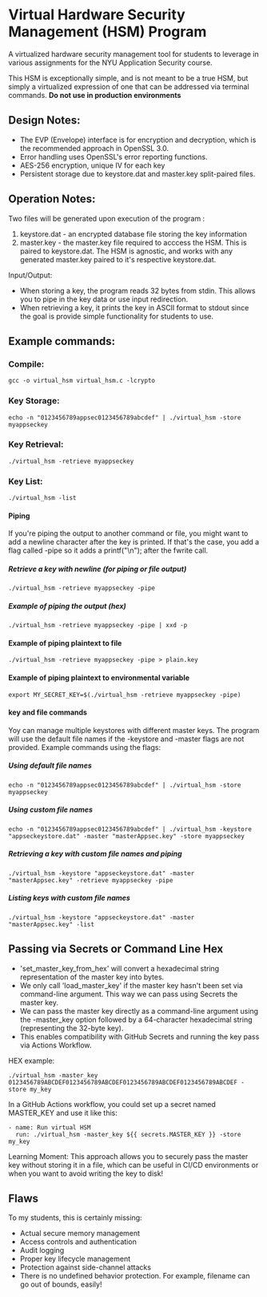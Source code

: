 # Virtual Hardware Security Management (HSM) Program

A virtualized hardware security management tool for students to leverage in various assignments for the NYU Application Security course. 

This HSM is exceptionally simple, and is not meant to be a true HSM, but simply a virtualized expression of one that can be addressed via terminal commands. 
**Do not use in production environments**

## Design Notes:

* The EVP (Envelope) interface is for encryption and decryption, which is the recommended approach in OpenSSL 3.0.
* Error handling uses OpenSSL's error reporting functions.
* AES-256 encryption, unique IV for each key
* Persistent storage due to keystore.dat and master.key split-paired files. 

## Operation Notes:

Two files will be generated upon execution of the program :

1) keystore.dat - an encrypted database file storing the key information
2) master.key - the master.key file required to acccess the HSM. This is paired to keystore.dat. The HSM is agnostic, and works with any generated master.key paired to it's respective keystore.dat.

Input/Output:

* When storing a key, the program reads 32 bytes from stdin. This allows you to pipe in the key data or use input redirection.
* When retrieving a key, it prints the key in ASCII format to stdout since the goal is provide simple functionality for students to use. 

## Example commands:

### Compile:

```gcc -o virtual_hsm virtual_hsm.c -lcrypto```

### Key Storage:

```echo -n "0123456789appsec0123456789abcdef" | ./virtual_hsm -store myappseckey```

### Key Retrieval:

```./virtual_hsm -retrieve myappseckey```

### Key List:

```./virtual_hsm -list```

#### Piping
If you're piping the output to another command or file, you might want to add a newline character after the key is printed. If that's the case, you add a flag called -pipe so it adds a printf("\n"); after the fwrite call.

##### Retrieve a key with newline (for piping or file output)
```./virtual_hsm -retrieve myappseckey -pipe```

##### Example of piping the output (hex)
```./virtual_hsm -retrieve myappseckey -pipe | xxd -p```

#### Example of piping plaintext to file
```./virtual_hsm -retrieve myappseckey -pipe > plain.key```

#### Example of piping plaintext to environmental variable
```export MY_SECRET_KEY=$(./virtual_hsm -retrieve myappseckey -pipe)```

#### key and file commands

Yoy can manage multiple keystores with different master keys. The program will use the default file names if the -keystore and -master flags are not provided. Example commands using the flags:

##### Using default file names
```echo -n "0123456789appsec0123456789abcdef" | ./virtual_hsm -store myappseckey```

##### Using custom file names
```echo -n "0123456789appsec0123456789abcdef" | ./virtual_hsm -keystore "appseckeystore.dat" -master "masterAppsec.key" -store myappseckey```

##### Retrieving a key with custom file names and piping
```./virtual_hsm -keystore "appseckeystore.dat" -master "masterAppsec.key" -retrieve myappseckey -pipe```

##### Listing keys with custom file names
```./virtual_hsm -keystore "appseckeystore.dat" -master "masterAppsec.key" -list```

## Passing via Secrets or Command Line Hex

* 'set_master_key_from_hex' will convert a hexadecimal string representation of the master key into bytes.
* We only call 'load_master_key' if the master key hasn't been set via command-line argument. This way we can pass using Secrets the master key.
* We can pass the master key directly as a command-line argument using the -master_key option followed by a 64-character hexadecimal string (representing the 32-byte key).
* This enables compatibility with GitHub Secrets and running the key pass via Actions Workflow.

HEX example:

```./virtual_hsm -master_key 0123456789ABCDEF0123456789ABCDEF0123456789ABCDEF0123456789ABCDEF -store my_key```

In a GitHub Actions workflow, you could set up a secret named MASTER_KEY and use it like this:

```
- name: Run virtual HSM
  run: ./virtual_hsm -master_key ${{ secrets.MASTER_KEY }} -store my_key
```

Learning Moment: This approach allows you to securely pass the master key without storing it in a file, which can be useful in CI/CD environments or when you want to avoid writing the key to disk!

## Flaws

To my students, this is certainly missing:

* Actual secure memory management
* Access controls and authentication
* Audit logging
* Proper key lifecycle management
* Protection against side-channel attacks
* There is no undefined behavior protection. For example, filename can go out of bounds, easily!

